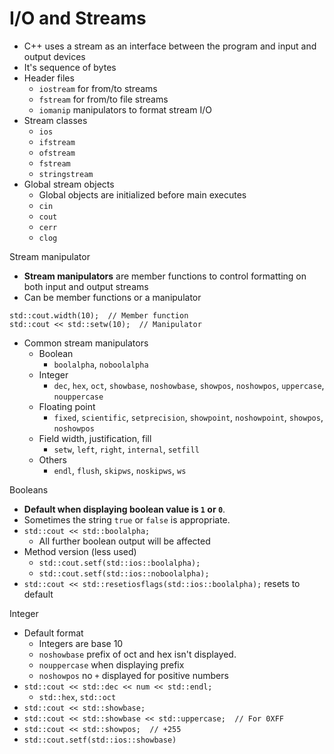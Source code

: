 # I/O and Streams

- C++ uses a stream as an interface between the program and input and output devices
- It's sequence of bytes
- Header files
  - `iostream` for from/to streams
  - `fstream` for from/to file streams
  - `iomanip` manipulators to format stream I/O
- Stream classes
  - `ios`
  - `ifstream`
  - `ofstream`
  - `fstream`
  - `stringstream`
- Global stream objects
  - Global objects are initialized before main executes
  - `cin`
  - `cout`
  - `cerr`
  - `clog`

Stream manipulator
- **Stream manipulators** are member functions to control formatting on both input and output streams
- Can be member functions or a manipulator
```
std::cout.width(10);  // Member function
std::cout << std::setw(10);  // Manipulator
```
- Common stream manipulators
  - Boolean
    - `boolalpha`, `noboolalpha`
  - Integer
    - `dec`, `hex`, `oct`, `showbase`, `noshowbase`, `showpos`, `noshowpos`, `uppercase`, `nouppercase`
  - Floating point
    - `fixed`, `scientific`, `setprecision`, `showpoint`, `noshowpoint`, `showpos`, `noshowpos`
  - Field width, justification, fill
    - `setw`, `left`, `right`, `internal`, `setfill`
  - Others
    - `endl`, `flush`, `skipws`, `noskipws`, `ws`

Booleans
- **Default when displaying boolean value is `1` or `0`**.
- Sometimes the string `true` or `false` is appropriate.
- `std::cout << std::boolalpha;`
  - All further boolean output will be affected
- Method version (less used)
  - `std::cout.setf(std::ios::boolalpha);`
  - `std::cout.setf(std::ios::noboolalpha);`
- `std::cout << std::resetiosflags(std::ios::boolalpha);` resets to default

Integer
- Default format
  - Integers are base 10
  - `noshowbase` prefix of oct and hex isn't displayed.
  - `nouppercase` when displaying prefix
  - `noshowpos` no `+` displayed for positive numbers
- `std::cout << std::dec << num << std::endl;`
  - `std::hex`, `std::oct`
- `std::cout << std::showbase;`
- `std::cout << std::showbase << std::uppercase;  // For 0XFF`
- `std::cout << std::showpos;  // +255`
- `std::cout.setf(std::ios::showbase)`

